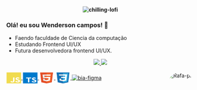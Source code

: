 <h4 align="center">

![chilling-lofi](https://user-images.githubusercontent.com/49501669/139515700-1422954a-f418-4f7d-80fe-788c980f9eb9.gif)

  ### Olá! eu sou Wenderson campos! 👋

-  Faendo faculdade de Ciencia da computação 
-  Estudando Frontend UI/UX
-  Futura desenvolvedora frontend  UI/UX. 


<div align="center">
  <a href="https://github.com/camposwenderson">
  <img height="180em" src="https://github-readme-stats.vercel.app/api?username=camposwenderson&show_icons=true&theme=react&include_all_commits=true&count_private=true"/>
  <img height="180em" src="https://github-readme-stats.vercel.app/api/top-langs/?username=camposwenderson&layout=compact&langs_count=7&theme=react"/>
</div>
  
<div style="display: inline_block"><br>
  <img align="center" alt="wen-Js" height="30" width="40" src="https://raw.githubusercontent.com/devicons/devicon/master/icons/javascript/javascript-plain.svg">
  <img align="center" alt="wen-Ts" height="30" width="40" src="https://raw.githubusercontent.com/devicons/devicon/master/icons/typescript/typescript-plain.svg">
  <img align="center" alt="Rafa-HTML" height="30" width="40" src="https://raw.githubusercontent.com/devicons/devicon/master/icons/html5/html5-original.svg">
  <img align="center" alt="Rafa-CSS" height="30" width="40" src="https://raw.githubusercontent.com/devicons/devicon/master/icons/css3/css3-original.svg">
  <img align="center" alt="bia-figma" height="30" width="40" src="https://cdn.jsdelivr.net/gh/devicons/devicon/icons/figma/figma-original.svg" />
  <img align="right" alt="Rafa-pic" height="150" style="border-radius:50px;" src="https://media.discordapp.net/attachments/639956127056134178/890373478988013628/Publicacoes_Instagram_1_1.png?width=676&height=676">
</div>
